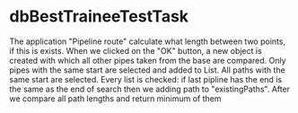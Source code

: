 # dbBestTraineeTestTask
The application "Pipeline route" calculate what length between two points, if this is exists. When we clicked on the "OK" button, a new object is created with which all other pipes taken from the base are compared. Оnly pipes with the same start are selected and added to List. Аll paths with the same start are selected. Every list is checked: if last pipline has the end is the same as the end of search then we adding path to "existingPaths". After we compare all path lengths and return minimum of them
